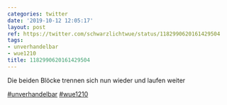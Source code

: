 ```yaml
---
categories: twitter
date: '2019-10-12 12:05:17'
layout: post
ref: https://twitter.com/schwarzlichtwue/status/1182990620161429504
tags:
- unverhandelbar
- wue1210
title: 1182990620161429504
---
```

Die beiden Blöcke trennen sich nun wieder und laufen weiter

[#unverhandelbar](/t/unverhandelbar) [#wue1210](/t/wue1210)